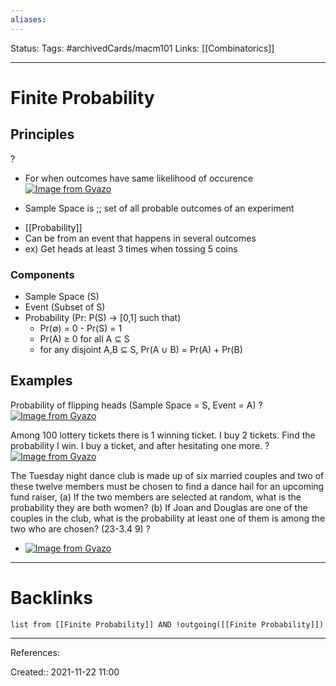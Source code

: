 ```yaml
---
aliases:
---
```

Status:
Tags: #archivedCards/macm101
Links: [[Combinatorics]]
___

# Finite Probability

## Principles
?
- For when outcomes have same likelihood of occurence
[![Image from Gyazo](https://i.gyazo.com/76ce9da559f0e8c86a0fc09d5cc686f1.png)](https://gyazo.com/76ce9da559f0e8c86a0fc09d5cc686f1)
<!--SR:!2021-12-12,3,130-->

- Sample Space is ;; set of all probable outcomes of an experiment
<!--SR:!2021-12-22,14,190-->
- [[Probability]]
- Can be from an event that happens in several outcomes
- ex) Get heads at least 3 times when tossing 5 coins

### Components
- Sample Space (S)
- Event (Subset of S)
- Probability (Pr: P(S) -> [0,1] such that)
	- Pr(∅) = 0 - Pr(S) = 1
	- Pr(A) ≥ 0 for all A ⊆ S
	- for any disjoint A,B ⊆ S, Pr(A ∪ B) = Pr(A) + Pr(B)

## Examples
Probability of flipping heads (Sample Space = S, Event = A)
?
[![Image from Gyazo](https://i.gyazo.com/b9236049b00d7893693c6d523001076f.png)](https://gyazo.com/b9236049b00d7893693c6d523001076f)
<!--SR:!2021-12-10,7,190-->

Among 100 lottery tickets there is 1 winning ticket. I buy 2 tickets. Find the probability I win.
I buy a ticket, and after hesitating one more.
?
[![Image from Gyazo](https://i.gyazo.com/8859bfae967f8b0c06d78f4c85b0000e.png)](https://gyazo.com/8859bfae967f8b0c06d78f4c85b0000e)
<!--SR:!2021-12-20,11,170-->

The Tuesday night dance club is made up of six married couples and two of these twelve members must be chosen to find a dance hail for an upcoming fund raiser, (a) If the two members are selected at random, what is the probability they are both women? (b) If Joan and Douglas are one of the couples in the club, what is the probability at least one of them is among the two who are chosen? (23-3.4 9)
?
- [![Image from Gyazo](https://i.gyazo.com/311aec291fd684ba21a1aacb3cdd7856.png)](https://gyazo.com/311aec291fd684ba21a1aacb3cdd7856)
<!--SR:!2021-12-14,7,150-->

___

# Backlinks
```dataview
list from [[Finite Probability]] AND !outgoing([[Finite Probability]])
```
___
References:

Created:: 2021-11-22 11:00

